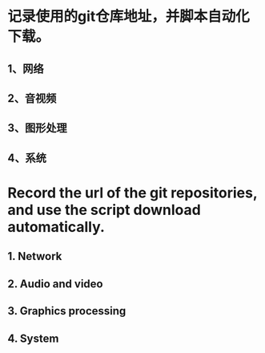 
# 记录使用的git仓库地址，并脚本自动化下载。
## 1、网络
## 2、音视频
## 3、图形处理
## 4、系统

####

# Record the url of the git repositories, and use the script download automatically.
## 1. Network
## 2. Audio and video
## 3. Graphics processing
## 4. System

